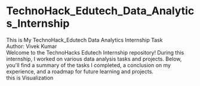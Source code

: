 # TechnoHack_Edutech_Data_Analytics_Internship
This is My TechnoHack_Edutech Data Analytics Internship Task
<br>
Author: Vivek Kumar
<br>
Welcome to the TechnoHacks Edutech Internship repository! During this internship, I worked on various data analysis tasks and projects. Below, you'll find a summary of the tasks I completed, a conclusion on my experience, and a roadmap for future learning and projects.
<br>
this is Visualization